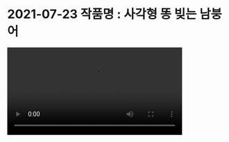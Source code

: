 <h1>2021-07-23 작품명 : 사각형 똥 빚는 남붕어</h1>

<video width="80%" src="https://user-images.githubusercontent.com/67003390/126769666-3759eb96-6df4-498c-a201-d475b9be8ffa.mp4"/>
